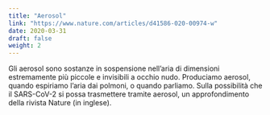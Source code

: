 ```yaml
---
title: "Aerosol"
link: "https://www.nature.com/articles/d41586-020-00974-w"
date: 2020-03-31
draft: false
weight: 2
---
```


Gli aerosol sono sostanze in sospensione nell’aria di dimensioni estremamente più piccole e invisibili a occhio nudo. Produciamo aerosol, quando espiriamo l’aria dai polmoni, o quando parliamo. Sulla possibilità che il SARS-CoV-2 si possa trasmettere tramite aerosol, un approfondimento della rivista Nature (in inglese). 
